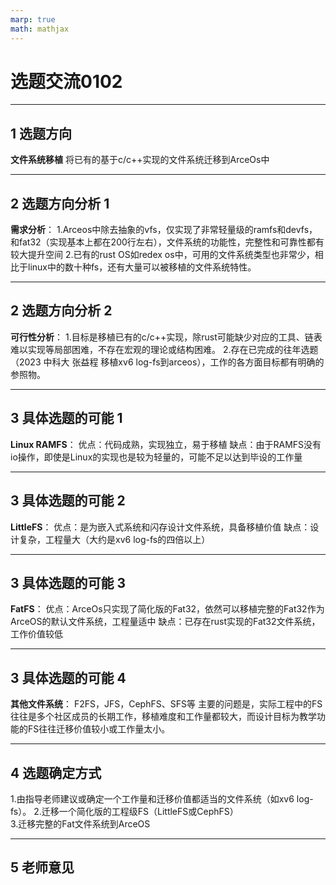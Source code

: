```yaml
---
marp: true
math: mathjax
---
```


# 选题交流0102

---
## 1 选题方向

**文件系统移植**
将已有的基于c/c++实现的文件系统迁移到ArceOs中


---
## 2 选题方向分析 1
**需求分析**：
1.Arceos中除去抽象的vfs，仅实现了非常轻量级的ramfs和devfs，和fat32（实现基本上都在200行左右），文件系统的功能性，完整性和可靠性都有较大提升空间
2.已有的rust OS如redex os中，可用的文件系统类型也非常少，相比于linux中的数十种fs，还有大量可以被移植的文件系统特性。

---
## 2 选题方向分析 2
**可行性分析**：
1.目标是移植已有的c/c++实现，除rust可能缺少对应的工具、链表难以实现等局部困难，不存在宏观的理论或结构困难。
2.存在已完成的往年选题（2023 中科大 张益程 移植xv6 log-fs到arceos），工作的各方面目标都有明确的参照物。

---
## 3 具体选题的可能 1
**Linux RAMFS**：
优点：代码成熟，实现独立，易于移植
缺点：由于RAMFS没有io操作，即使是Linux的实现也是较为轻量的，可能不足以达到毕设的工作量

---
## 3 具体选题的可能 2
**LittleFS**：
优点：是为嵌入式系统和闪存设计文件系统，具备移植价值
缺点：设计复杂，工程量大（大约是xv6 log-fs的四倍以上）

---
## 3 具体选题的可能 3
**FatFS**：
优点：ArceOs只实现了简化版的Fat32，依然可以移植完整的Fat32作为ArceOS的默认文件系统，工程量适中
缺点：已存在rust实现的Fat32文件系统，工作价值较低

---
## 3 具体选题的可能 4
**其他文件系统**：
F2FS，JFS，CephFS、SFS等
主要的问题是，实际工程中的FS往往是多个社区成员的长期工作，移植难度和工作量都较大，而设计目标为教学功能的FS往往迁移价值较小或工作量太小。

---
## 4 选题确定方式
1.由指导老师建议或确定一个工作量和迁移价值都适当的文件系统（如xv6 log-fs）。
2.迁移一个简化版的工程级FS（LittleFS或CephFS）  
3.迁移完整的Fat文件系统到ArceOS

---
## 5 老师意见


